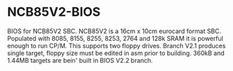 NCB85V2-BIOS
============

BIOS for NCB85V2 SBC. NCB85V2 is a 16cm x 10cm eurocard format SBC. Populated with 8085, 8155, 8255, 8253, 2764
and 128k SRAM it is powerful enough to run CP/M. This supports two floppy drives. Branch V2.1 produces single target, floppy size must be edited in asm prior to building. 360kB and 1.44MB targets are bein' built in BIOS V2.2 branch.
